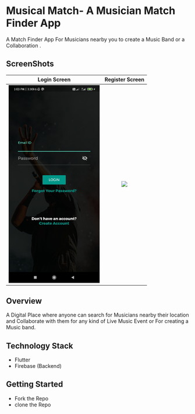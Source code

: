 # Musical Match- A Musician Match Finder App
A Match Finder App For Musicians nearby you to create a Music Band or a Collaboration .

## ScreenShots

|            Login Screen              |              Register Screen              |
| :----------------------------------: | :----------------------------------: |
| <img src="Assets/Images/ScreenShot3.jpg" width="250">   | <img src="Assets/Images/ScreenShots1.jpg" width="250">|

## Overview
A Digital Place where anyone can search for Musicians nearby their location and Collaborate with them for any kind of Live Music Event or For creating a Music band.

## Technology Stack
- Flutter
- Firebase (Backend)

## Getting Started
- Fork the Repo
- clone the Repo
